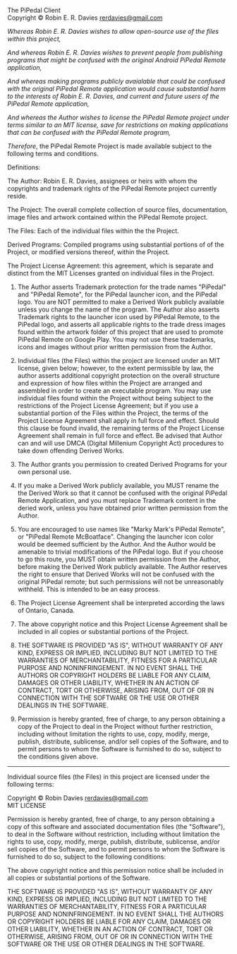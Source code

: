 The PiPedal Client  
Copyright &copy; Robin E. R. Davies <rerdavies@gmail.com>

<i>Whereas Robin E. R. Davies wishes to allow open-source use of the files within this project,</i>

<i>And whereas Robin E. R. Davies wishes to prevent people from publishing programs that might be confused with the 
original Android PiPedal Remote application,</i>

<i>And whereas making programs publicly avaialable that could be confused with the original PiPedal Remote application would cause substantial harm to the interests of Robin E. R. Davies, and current and future users of the PiPedal Remote application,</i>

<i>And whereas the Author wishes to license the PiPedal Remote project under terms similar to an MIT license, save for restrictions on making applications that can be confused with the PiPedal Remote program,</i>

<i>Therefore</i>, the PiPedal Remote Project is made available subject to the following terms and conditions. 

Definitions:

The Author: Robin E. R. Davies, assignees or heirs with whom the copyrights and trademark rights of the PiPedal Remote project currently reside.

The Project: The overall complete collection of source files, documentation, image files and artwork contained within the PiPedal Remote project.

The Files: Each of the individual files within the the Project.

Derived Programs: Compiled programs using substantial portions of of the Project, or modified versions thereof, within the Project.

The Project License Agreement: this agreement, which is separate and distinct from the MIT Licenses granted on individual files in the Project.

1. The Author asserts Trademark protection for the trade names "PiPedal" and "PiPedal Remote", for the PiPedal launcher icon, and the PiPedal logo. You are NOT permitted to make a Derived Work publicly available unless you change the name of the program. The Author also asserts Trademark rights to the launcher icon used by PiPedal Remote, to the PiPedal logo, and asserts all applicable rights to the trade dress images found within the artwork folder of this project that are used to promote PiPedal Remote on Google Play. You may not use these trademarks, icons and images without prior written permission from the Author.

2.  Individual files (the Files) within the project are licensed under an MIT license, given below; however, to the extent permissible by law, the author asserts additional copyright protection on the overall structure and expression of how files within the Project are arranged and assembled in order to create an executable program. You may use individual files found within the Project without being subject to the restrictions of the Project License Agreement; but if you use a substantial portion of the Files within the Project, the terms of the Project License Agreement shall apply in full force and effect. Should this clause be found invalid, the remaining terms of the Project License Agreement shall remain in full force and effect. Be advised that Author can and will use DMCA (Digital Millenium Copyright Act) procedures to take down offending Derived Works.
  
3.  The Author grants you permission to created Derived Programs for your own personal use.
  
4.  If you make a Derived Work publicly available, you MUST rename the the Derived Work so that it cannot be confused with the original PiPedal Remote Application, and you must replace Trademark content in the deried work, unless you have obtained prior written permission from the Author.

5.  You are encouraged to use names like "Marky Mark's PiPedal Remote", or "PiPedal Remote McBoatface". Changing the launcher icon color would be deemed sufficient by the Author. And the Author would be amenable to trivial modifications of the PiPedal logo. But if you choose to go this route, you MUST obtain written permission from the Author, before making the Derived Work publicly available. The Author reserves the right to ensure that Derived Works will not be confused with the original PiPedal remote; but such permissions will not be unreasonably withheld. This is intended to be an easy process.
   
6.  The Project License Agreement shall be interpreted according the laws of Ontario, Canada.

7.  The above copyright notice and this Project License Agreement shall be included in all copies or substantial portions of the Project.

8.  THE SOFTWARE IS PROVIDED "AS IS", WITHOUT WARRANTY OF ANY KIND, EXPRESS OR IMPLIED, INCLUDING BUT NOT LIMITED TO THE WARRANTIES OF MERCHANTABILITY, FITNESS FOR A PARTICULAR PURPOSE AND NONINFRINGEMENT. IN NO EVENT SHALL THE AUTHORS OR COPYRIGHT HOLDERS BE LIABLE FOR ANY CLAIM, DAMAGES OR OTHER LIABILITY, WHETHER IN AN ACTION OF CONTRACT, TORT OR OTHERWISE, ARISING FROM, OUT OF OR IN CONNECTION WITH THE SOFTWARE OR THE USE OR OTHER DEALINGS IN THE SOFTWARE.

9. Permission is hereby granted, free of charge, to any person obtaining a copy of the Project to deal in the Project without further restriction, including without limitation the rights to use, copy, modify, merge, publish, distribute, sublicense, and/or sell copies of the Software, and to permit persons to whom the Software is furnished to do so, subject to the conditions given above.

---

Individual source files (the Files) in this project are licensed under the following terms:

Copyright &copy; Robin Davies <rerdavies@gmail.com>  
MIT LICENSE

Permission is hereby granted, free of charge, to any person obtaining a copy of this software and associated documentation files (the "Software"), to deal in the Software without restriction, including without limitation the rights to use, copy, modify, merge, publish, distribute, sublicense, and/or sell copies of the Software, and to permit persons to whom the Software is furnished to do so, subject to the following conditions:

The above copyright notice and this permission notice shall be included in all copies or substantial portions of the Software.

THE SOFTWARE IS PROVIDED "AS IS", WITHOUT WARRANTY OF ANY KIND, EXPRESS OR IMPLIED, INCLUDING BUT NOT LIMITED TO THE WARRANTIES OF MERCHANTABILITY, FITNESS FOR A PARTICULAR PURPOSE AND NONINFRINGEMENT. IN NO EVENT SHALL THE AUTHORS OR COPYRIGHT HOLDERS BE LIABLE FOR ANY CLAIM, DAMAGES OR OTHER LIABILITY, WHETHER IN AN ACTION OF CONTRACT, TORT OR OTHERWISE, ARISING FROM, OUT OF OR IN CONNECTION WITH THE SOFTWARE OR THE USE OR OTHER DEALINGS IN THE SOFTWARE.
